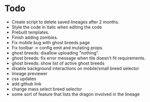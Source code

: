 # Todo

- Create script to delete saved lineages after 2 months.
- Style the code in italic when editing the code
- Prebuilt templates.
- Finish adding zombies.
- Fix mobile bug with ghost breeds page
- Fix toolbar -> config emit and mutating props.
- ghost breeds: disallow uploading "nothing".
- ghost breeds: fix error message when tile doesn't fit requirements.
- ghost breeds: show list of active ghost breeds
- disable background interactions on mobile/small breed selector
- lineage previewer
- css updates
- add github link
- change mass select breed selector
- some sort of feature that lists the dragon involved in the lineage

